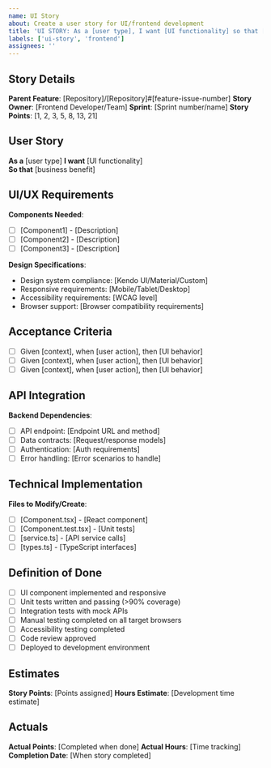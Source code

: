 ```yaml
---
name: UI Story
about: Create a user story for UI/frontend development
title: 'UI STORY: As a [user type], I want [UI functionality] so that [benefit]'
labels: ['ui-story', 'frontend']
assignees: ''
---
```


## Story Details
**Parent Feature**: [Repository]/[Repository]#[feature-issue-number]
**Story Owner**: [Frontend Developer/Team]
**Sprint**: [Sprint number/name]
**Story Points**: [1, 2, 3, 5, 8, 13, 21]

## User Story
**As a** [user type]
**I want** [UI functionality]  
**So that** [business benefit]

## UI/UX Requirements
**Components Needed**:
- [ ] [Component1] - [Description]
- [ ] [Component2] - [Description]
- [ ] [Component3] - [Description]

**Design Specifications**:
- Design system compliance: [Kendo UI/Material/Custom]
- Responsive requirements: [Mobile/Tablet/Desktop]
- Accessibility requirements: [WCAG level]
- Browser support: [Browser compatibility requirements]

## Acceptance Criteria
- [ ] Given [context], when [user action], then [UI behavior]
- [ ] Given [context], when [user action], then [UI behavior]
- [ ] Given [context], when [user action], then [UI behavior]

## API Integration
**Backend Dependencies**:
- [ ] API endpoint: [Endpoint URL and method]
- [ ] Data contracts: [Request/response models]
- [ ] Authentication: [Auth requirements]
- [ ] Error handling: [Error scenarios to handle]

## Technical Implementation
**Files to Modify/Create**:
- [ ] [Component.tsx] - [React component]
- [ ] [Component.test.tsx] - [Unit tests]
- [ ] [service.ts] - [API service calls]
- [ ] [types.ts] - [TypeScript interfaces]

## Definition of Done
- [ ] UI component implemented and responsive
- [ ] Unit tests written and passing (>90% coverage)
- [ ] Integration tests with mock APIs
- [ ] Manual testing completed on all target browsers
- [ ] Accessibility testing completed
- [ ] Code review approved
- [ ] Deployed to development environment

## Estimates
**Story Points**: [Points assigned]
**Hours Estimate**: [Development time estimate]

## Actuals
**Actual Points**: [Completed when done]
**Actual Hours**: [Time tracking]
**Completion Date**: [When story completed]